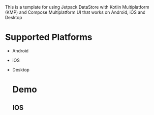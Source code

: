 This is a template for using Jetpack DataStore with Kotlin Multiplatform (KMP) and Compose Multiplatform UI that works on Android, iOS and Desktop

# Supported Platforms
- Android
- iOS
- Desktop

  # Demo
  
  ## IOS
